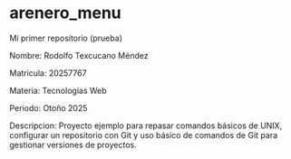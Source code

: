 # arenero_menu
Mi primer repositorio (prueba)

Nombre: Rodolfo Texcucano Méndez

Matricula: 20257767

Materia: Tecnologías Web

Periodo: Otoño 2025

Descripcion: Proyecto ejemplo para repasar comandos básicos de UNIX, configurar un repositorio con Git y uso básico de comandos de Git para gestionar versiones de proyectos.